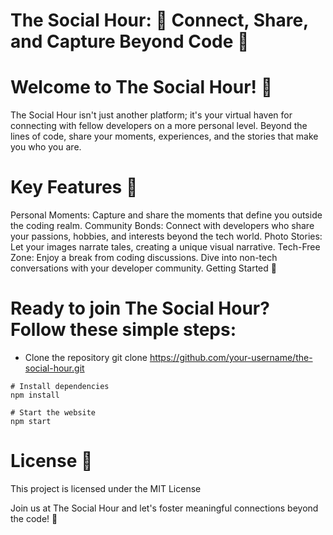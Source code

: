 # The Social Hour: 🚀 Connect, Share, and Capture Beyond Code 📸

# Welcome to The Social Hour! 🎉
The Social Hour isn't just another platform; it's your virtual haven for connecting with fellow developers on a more personal level. Beyond the lines of code, share your moments, experiences, and the stories that make you who you are.

# Key Features 🌟
Personal Moments: Capture and share the moments that define you outside the coding realm.
Community Bonds: Connect with developers who share your passions, hobbies, and interests beyond the tech world.
Photo Stories: Let your images narrate tales, creating a unique visual narrative.
Tech-Free Zone: Enjoy a break from coding discussions. Dive into non-tech conversations with your developer community.
Getting Started 🚀

# Ready to join The Social Hour? Follow these simple steps:

- Clone the repository
git clone https://github.com/your-username/the-social-hour.git
```
# Install dependencies
npm install

# Start the website
npm start
```

# License 📝
This project is licensed under the MIT License 




Join us at The Social Hour and let's foster meaningful connections beyond the code! 🚀
